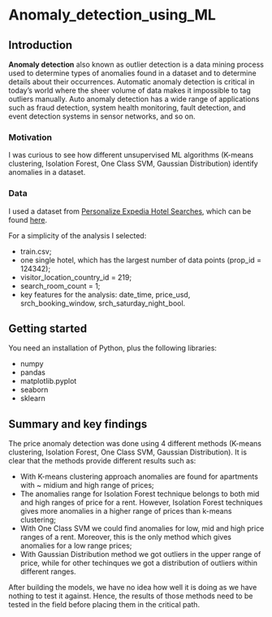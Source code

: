 # Anomaly_detection_using_ML

## Introduction
**Anomaly detection** also known as outlier detection is a data mining process used to determine types of anomalies found in a dataset and to determine details about their occurrences. Automatic anomaly detection is critical in today’s world where the sheer volume of data makes it impossible to tag outliers manually. Auto anomaly detection has a wide range of applications such as fraud detection, system health monitoring, fault detection, and event detection systems in sensor networks, and so on.

### Motivation
I was curious to see how different unsupervised ML algorithms (K-means clustering, Isolation Forest, One Class SVM, Gaussian Distribution) identify anomalies in a dataset.

### Data
I used a dataset from <a href=https://www.expedia.com>Personalize Expedia Hotel Searches</a>, which can be found <a href=https://www.kaggle.com/c/expedia-personalized-sort/data>here</a>.

For a simplicity of the analysis I selected:
* train.csv;
* one single hotel, which has the largest number of data points (prop_id = 124342);
* visitor_location_country_id = 219;
* search_room_count = 1;
* key features for the analysis: date_time, price_usd, srch_booking_window, srch_saturday_night_bool.

## Getting started
You need an installation of Python, plus the following libraries:

* numpy
* pandas
* matplotlib.pyplot
* seaborn
* sklearn

## Summary and key findings
The price anomaly detection was done using 4 different methods (K-means clustering, Isolation Forest, One Class SVM, Gaussian Distribution). It is clear that the methods provide different results such as:
* With K-means clustering approach anomalies are found for apartments with ~ midium and high range of prices;
* The anomalies range for Isolation Forest technique belongs to both mid and high ranges of price for a rent. However, Isolation Forest techniques gives more anomalies in a higher range of prices than k-means clustering;
* With One Class SVM we could find anomalies for low, mid and high price ranges of a rent. Moreover, this is the only method which gives anomalies for a low range prices;
* With Gaussian Distribution method we got outliers in the upper range of price, while for other techinques we got a distribution of outliers within different ranges.

After building the models, we have no idea how well it is doing as we have nothing to test it against. Hence, the results of those methods need to be tested in the field before placing them in the critical path.
